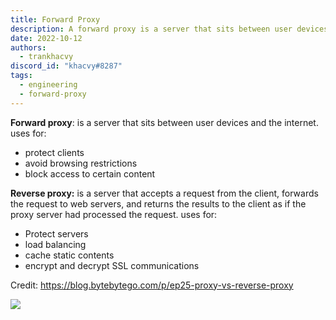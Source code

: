 ```yaml
---
title: Forward Proxy
description: A forward proxy is a server that sits between user devices and the internet.
date: 2022-10-12
authors:
  - trankhacvy
discord_id: "khacvy#8287"
tags:
  - engineering
  - forward-proxy
---
```


**Forward proxy**: is a server that sits between user devices and the internet.
uses for:

- protect clients
- avoid browsing restrictions
- block access to certain content

**Reverse proxy:** is a server that accepts a request from the client, forwards the request to web servers, and returns the results to the client as if the proxy server had processed the request.
uses for:

- Protect servers
- load balancing
- cache static contents
- encrypt and decrypt SSL communications

Credit: https://blog.bytebytego.com/p/ep25-proxy-vs-reverse-proxy

![](assets/202210122014---forward-proxy_pasted-image-20221012202942.webp)

